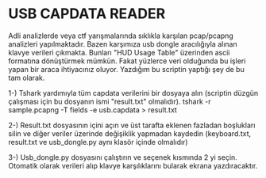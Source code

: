 # USB CAPDATA READER
Adli analizlerde veya ctf yarışmalarında sıklıkla karşılan pcap/pcapng analizleri yapılmaktadır. Bazen karşımıza usb dongle aracılığıyla alınan klavye verileri çıkmakta. Bunları "HUD Usage Table" üzerinden ascii formatına dönüştürmek mümkün. Fakat yüzlerce veri olduğunda bu işleri yapan bir araca ihtiyacınız oluyor. Yazdığım bu scriptin yaptığı şey de bu tam olarak.

1-) Tshark yardımıyla tüm capdata verilerini bir dosyaya alın (scriptin düzgün çalışması için bu dosyanın ismi "result.txt" olmalıdır).
    tshark -r sample.pcapng -T fields -e usb.capdata > result.txt

2-) Result.txt dosyasının içini açın ve üst tarafta eklenen fazladan boşlukları silin ve diğer veriler üzerinde değişiklik yapmadan kaydedin (keyboard.txt, result.txt ve usb_dongle.py aynı klasör içinde olmalıdır)

3-) Usb_dongle.py dosyasını çalıştırın ve seçenek kısmında 2 yi seçin. Otomatik olarak verileri alıp klavye karşılıklarını bularak ekrana yazdıracaktır.

